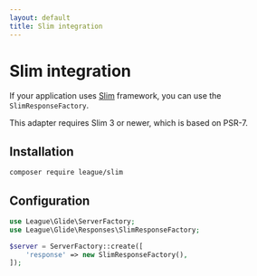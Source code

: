 ```yaml
---
layout: default
title: Slim integration
---
```


# Slim integration

If your application uses [Slim](http://www.slimframework.com/) framework, you can use the `SlimResponseFactory`.

<p class="message-notice">This adapter requires Slim 3 or newer, which is based on PSR-7.</p>

## Installation

~~~ bash
composer require league/slim
~~~

## Configuration

~~~ php
use League\Glide\ServerFactory;
use League\Glide\Responses\SlimResponseFactory;

$server = ServerFactory::create([
    'response' => new SlimResponseFactory(),
]);
~~~